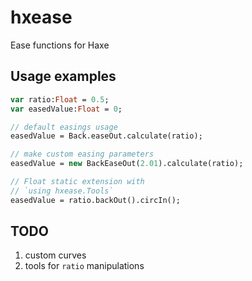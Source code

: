 # hxease
Ease functions for Haxe

## Usage examples
```haxe
var ratio:Float = 0.5;
var easedValue:Float = 0;

// default easings usage
easedValue = Back.easeOut.calculate(ratio);

// make custom easing parameters
easedValue = new BackEaseOut(2.01).calculate(ratio);

// Float static extension with
// `using hxease.Tools`
easedValue = ratio.backOut().circIn();
```

## TODO
1. custom curves
2. tools for `ratio` manipulations
